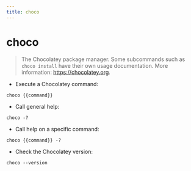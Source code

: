 ```yaml
---
title: choco
---
```

# choco

> The Chocolatey package manager.
> Some subcommands such as `choco install` have their own usage documentation.
> More information: <https://chocolatey.org>.

- Execute a Chocolatey command:

`choco {{command}}`

- Call general help:

`choco -?`

- Call help on a specific command:

`choco {{command}} -?`

- Check the Chocolatey version:

`choco --version`
